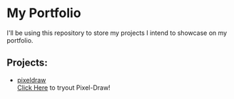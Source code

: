 # My Portfolio

I'll be using this repository to store my projects I intend to showcase on my portfolio.

## Projects:

- [pixeldraw](https://github.com/tjohnson-code/Portfolio/tree/main/pixeldraw)  
  [Click Here](https://tjohnson-code.github.io/Portfolio/pixeldraw/index.html) to tryout Pixel-Draw!
